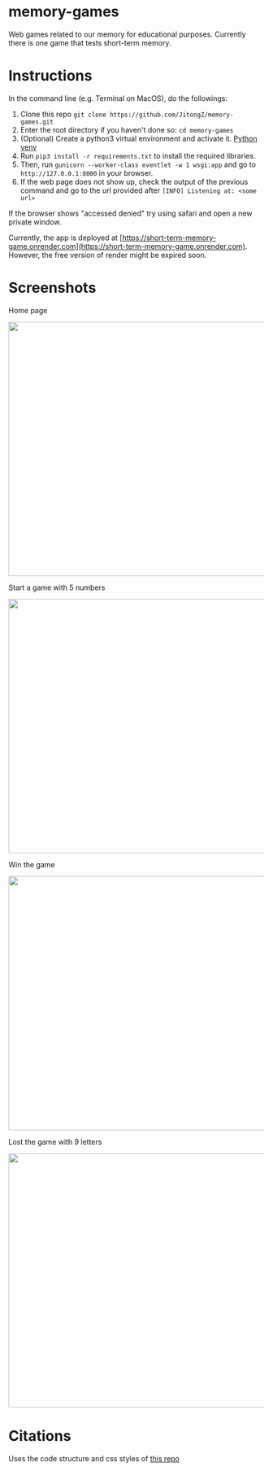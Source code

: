 # memory-games
Web games related to our memory for educational purposes. Currently there is one game that tests short-term memory.

# Instructions
In the command line (e.g. Terminal on MacOS), do the followings:
1. Clone this repo `git clone https://github.com/JitongZ/memory-games.git`
2. Enter the root directory if you haven't done so: `cd memory-games`
3. (Optional) Create a python3 virtual environment and activate it. [Python venv](https://docs.python.org/3/library/venv.html)
4. Run `pip3 install -r requirements.txt` to install the required libraries.
5. Then, run `gunicorn --worker-class eventlet -w 1 wsgi:app` and go to `http://127.0.0.1:8000` in your browser.
6. If the web page does not show up, check the output of the previous command and go to the url provided after `[INFO] Listening at: <some url>`

If the browser shows "accessed denied" try using safari and open a new private window.

Currently, the app is deployed at [https://short-term-memory-game.onrender.com](https://short-term-memory-game.onrender.com). However, the free version of render might be expired soon.

# Screenshots
Home page

<img src="https://user-images.githubusercontent.com/21675671/206961269-8fafd5d3-6748-44dd-8613-8264d371299e.png" width="800" height="500">

Start a game with 5 numbers

<img src="https://user-images.githubusercontent.com/21675671/206961356-f4f6ed94-0fbf-47e5-8f81-4022943d0de1.png" width="800" height="500">

Win the game

<img src="https://user-images.githubusercontent.com/21675671/206961500-6a3cea34-2e78-4470-84fd-d6421667d0b7.png" width="800" height="500">

Lost the game with 9 letters

<img src="https://user-images.githubusercontent.com/21675671/206961630-2c1fbd24-cc97-4f93-93df-97e0e21cfffd.png" width="800" height="500">

# Citations
Uses the code structure and css styles of [this repo](https://www.section.io/engineering-education/creating-a-simple-hunt-the-wumpus-game-using-python-flask-and-socketio/)
